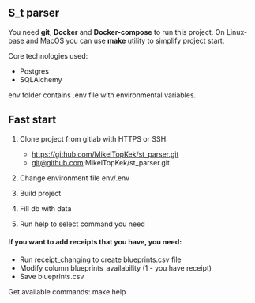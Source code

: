 ## S_t parser

You need **git**, **Docker** and **Docker-compose** to run this project.
On Linux-base and MacOS you can use **make** utility to simplify project start.

Core technologies used:
* Postgres
* SQLAlchemy

env folder contains .env file with environmental variables. 

## Fast start
1. Clone project from gitlab with HTTPS or SSH:
   * https://github.com/MikelTopKek/st_parser.git
   * git@github.com:MikelTopKek/st_parser.git

2. Change environment file env/.env

3. Build project

4. Fill db with data

5. Run help to select command you need 

#### If you want to add receipts that you have, you need:
   * Run receipt_changing to create blueprints.csv file
   * Modify column blueprints_availability (1 - you have receipt)
   * Save blueprints.csv


Get available commands:
make help
